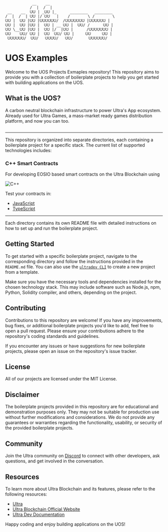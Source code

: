 ```
            __    __                              
           /  |  /  |                             
 __    __  ᕫᕫ | _ᕫᕫ |_      ________   ________        
/  |  /  | ᕫᕫ |/ ᕫᕫ   |    /        \ /        \       
ᕫᕫ |  ᕫᕫ |ᕫᕫ |ᕫᕫᕫᕫᕫᕫ/  /ᕫᕫᕫᕫᕫᕫᕫ |ᕫᕫᕫᕫᕫᕫ |      
ᕫᕫ |  ᕫᕫ |ᕫᕫ |  ᕫᕫ | __ ᕫᕫ |  ᕫᕫ/ /      ᕫᕫ |      
ᕫᕫ \__ᕫᕫ |ᕫᕫ |  ᕫᕫ |/  |ᕫᕫ |      /ᕫᕫᕫᕫᕫᕫᕫ |      
ᕫᕫ    ᕫᕫ/ ᕫᕫ |  ᕫᕫ  ᕫᕫ/ ᕫᕫ |     ᕫᕫ     ᕫᕫ |      
 ᕫᕫᕫᕫᕫᕫ/  ᕫᕫ/   ᕫᕫᕫᕫ/   ᕫᕫ/       ᕫᕫᕫᕫᕫᕫ/       
```

# UOS Examples

Welcome to the UOS Projects Exmaples repository!
This repository aims to provide you with a collection of boilerplate projects to help you get started with building applications on the UOS.

## What is the UOS?

A carbon neutral blockchain infrastructure to power Ultra's App ecosystem. Already used for Ultra Games, a mass-market ready games distribution platform, and now you can too.

<a href='https://onultra.io' target="_blank"><img alt='' src='https://img.shields.io/badge/ᕫ_| Ultra Blockchain-100000?style=for-the-badge&logo=&logoColor=3F3636&labelColor=FFFFFF&color=7A52D1'/></a>

---


This repository is organized into separate directories, each containing a boilerplate project for a specific stack. The current list of supported technologies includes:

### C++ Smart Contracts

For developing EOSIO based smart contracts on the Ultra Blockchain using

![C++](https://img.shields.io/badge/c++-%2300599C.svg?style=for-the-badge&logo=c%2B%2B&logoColor=white)


Test your contracts in:
- [JavaScript](/README.md)
- [TypeScript](/README.md)

---

Each directory contains its own README file with detailed instructions on how to set up and run the boilerplate project.

## Getting Started

To get started with a specific boilerplate project, navigate to the corresponding directory and follow the instructions provided in the `README.md` file. You can also use the [`ultradev CLI`](https://docs.ultra-alliance.tech/modules/ultradev.html) to create a new project from a template.

Make sure you have the necessary tools and dependencies installed for the chosen technology stack. This may include software such as Node.js, npm, Python, Solidity compiler, and others, depending on the project.

## Contributing

Contributions to this repository are welcome! If you have any improvements, bug fixes, or additional boilerplate projects you'd like to add, feel free to open a pull request. Please ensure your contributions adhere to the repository's coding standards and guidelines.

If you encounter any issues or have suggestions for new boilerplate projects, please open an issue on the repository's issue tracker.

## License
All of our projects are licensed under the MIT License.

## Disclaimer
The boilerplate projects provided in this repository are for educational and demonstration purposes only. They may not be suitable for production use without further modifications and considerations. We do not provide any guarantees or warranties regarding the functionality, usability, or security of the provided boilerplate projects.

## Community
Join the Ultra community on [Discord](https://discord.com/invite/WfJCN6YbGk) to connect with other developers, ask questions, and get involved in the conversation.

## Resources
To learn more about Ultra Blockchain and its features, please refer to the following resources:

- [Ultra](https://ultra.io)
- [Ultra Blockchain Official Website](https://onultra.io)
- [Ultra Dev Documentation](https://docs.ultra.io/blockchain/)

Happy coding and enjoy building applications on the UOS!
